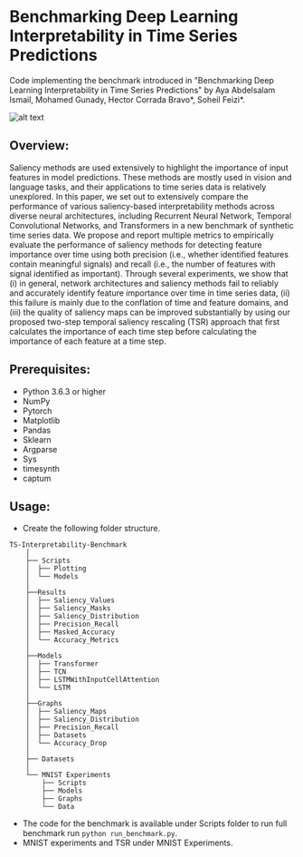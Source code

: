 # Benchmarking Deep Learning Interpretability in Time Series Predictions

Code implementing the benchmark introduced in "Benchmarking Deep Learning Interpretability in Time Series Predictions" by
Aya Abdelsalam Ismail, Mohamed Gunady, Hector Corrada Bravo*, Soheil Feizi*.

![alt text](summary.png)
## Overview:
Saliency methods are used extensively to highlight the importance of input features in model predictions. These methods are mostly used in vision and language tasks, and their applications to time series data is relatively unexplored. In this paper, we set out to extensively compare the performance of various saliency-based interpretability methods across diverse neural architectures, including Recurrent Neural Network, Temporal Convolutional Networks, and Transformers in a new benchmark of synthetic time series data. We propose and report multiple metrics to empirically evaluate the performance of saliency methods for detecting feature importance over time using both precision (i.e., whether identified features contain meaningful signals) and recall (i.e., the number of features with signal identified as important). Through several experiments, we show that (i) in general, network architectures and saliency methods fail to reliably and accurately identify feature importance over time in time series data, (ii) this failure is mainly due to the conflation of time and feature domains, and (iii) the quality of saliency maps can be improved substantially by using our proposed two-step temporal saliency rescaling (TSR) approach that first calculates the importance of each time step before calculating the importance of each feature at a time step.

## Prerequisites:
* Python 3.6.3 or higher
* NumPy
* Pytorch
* Matplotlib
* Pandas
* Sklearn
* Argparse
* Sys
* timesynth
* captum


## Usage:
- Create the following folder structure.
```
TS-Interpretability-Benchmark
    │
    ├── Scripts
    │  ├── Plotting
    │  └── Models
    │ 
    ├──Results
    │  ├── Saliency_Values
    │  ├── Saliency_Masks
    │  ├── Saliency_Distribution
    │  ├── Precision_Recall
    │  ├── Masked_Accuracy
    │  └── Accuracy_Metrics
    │ 
    ├──Models
    │  ├── Transformer
    │  ├── TCN
    │  ├── LSTMWithInputCellAttention
    │  └── LSTM
    │ 
    ├──Graphs
    │  ├── Saliency_Maps
    │  ├── Saliency_Distribution
    │  ├── Precision_Recall
    │  ├── Datasets
    │  └── Accuracy_Drop
    │
    ├── Datasets
    │
    └── MNIST Experiments
        ├── Scripts
        ├── Models
        ├── Graphs
        └── Data
```
- The code for the benchmark is available under Scripts folder to run full benchmark run ```python run_benchmark.py```.
- MNIST experiments and TSR under MNIST Experiments.
